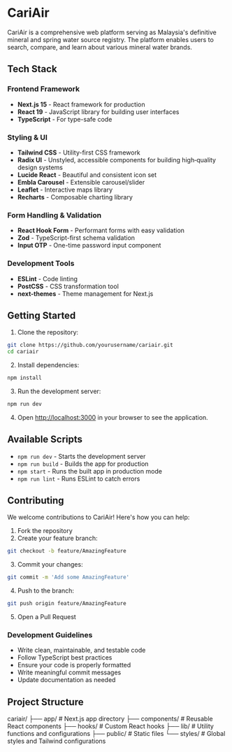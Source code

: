 # CariAir

CariAir is a comprehensive web platform serving as Malaysia's definitive mineral and spring water source registry. The platform enables users to search, compare, and learn about various mineral water brands.

## Tech Stack

### Frontend Framework
- **Next.js 15** - React framework for production
- **React 19** - JavaScript library for building user interfaces
- **TypeScript** - For type-safe code

### Styling & UI
- **Tailwind CSS** - Utility-first CSS framework
- **Radix UI** - Unstyled, accessible components for building high‑quality design systems
- **Lucide React** - Beautiful and consistent icon set
- **Embla Carousel** - Extensible carousel/slider
- **Leaflet** - Interactive maps library
- **Recharts** - Composable charting library

### Form Handling & Validation
- **React Hook Form** - Performant forms with easy validation
- **Zod** - TypeScript-first schema validation
- **Input OTP** - One-time password input component

### Development Tools
- **ESLint** - Code linting
- **PostCSS** - CSS transformation tool
- **next-themes** - Theme management for Next.js

## Getting Started

1. Clone the repository:
```bash
git clone https://github.com/yourusername/cariair.git
cd cariair
```

2. Install dependencies:
```bash
npm install
```

3. Run the development server:
```bash
npm run dev
```

4. Open [http://localhost:3000](http://localhost:3000) in your browser to see the application.

## Available Scripts

- `npm run dev` - Starts the development server
- `npm run build` - Builds the app for production
- `npm start` - Runs the built app in production mode
- `npm run lint` - Runs ESLint to catch errors

## Contributing

We welcome contributions to CariAir! Here's how you can help:

1. Fork the repository
2. Create your feature branch:
```bash
git checkout -b feature/AmazingFeature
```

3. Commit your changes:
```bash
git commit -m 'Add some AmazingFeature'
```

4. Push to the branch:
```bash
git push origin feature/AmazingFeature
```

5. Open a Pull Request

### Development Guidelines

- Write clean, maintainable, and testable code
- Follow TypeScript best practices
- Ensure your code is properly formatted
- Write meaningful commit messages
- Update documentation as needed

## Project Structure

cariair/
├── app/ # Next.js app directory
├── components/ # Reusable React components
├── hooks/ # Custom React hooks
├── lib/ # Utility functions and configurations
├── public/ # Static files
└── styles/ # Global styles and Tailwind configurations